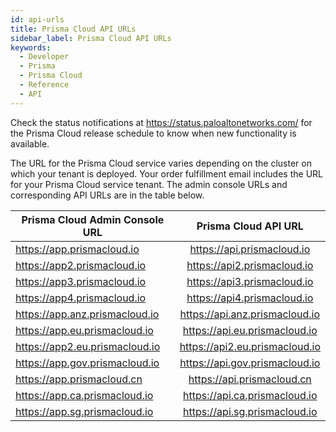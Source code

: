 ```yaml
---
id: api-urls
title: Prisma Cloud API URLs
sidebar_label: Prisma Cloud API URLs
keywords:
  - Developer
  - Prisma
  - Prisma Cloud
  - Reference
  - API
---
```


Check the status notifications at <https://status.paloaltonetworks.com/> for the Prisma Cloud release schedule to know when new functionality is available.
  
The URL for the Prisma Cloud service varies depending on the cluster on which your tenant is deployed. Your order fulfillment email includes the URL for your Prisma Cloud service tenant. The admin console URLs and corresponding API URLs are in the table below.


| Prisma Cloud Admin Console URL |  Prisma Cloud API URL | 
| ------------- | :-----------: | 
| <https://app.prismacloud.io>   | <https://api.prismacloud.io> |
| <https://app2.prismacloud.io>   | <https://api2.prismacloud.io> | 
| <https://app3.prismacloud.io>   | <https://api3.prismacloud.io> | 
| <https://app4.prismacloud.io>   | <https://api4.prismacloud.io> | 
| <https://app.anz.prismacloud.io>   | <https://api.anz.prismacloud.io> |
| <https://app.eu.prismacloud.io>   | <https://api.eu.prismacloud.io> |
| <https://app2.eu.prismacloud.io>   | <https://api2.eu.prismacloud.io> |
| <https://app.gov.prismacloud.io>   | <https://api.gov.prismacloud.io> |
| <https://app.prismacloud.cn>   | <https://api.prismacloud.cn> |
| <https://app.ca.prismacloud.io>   | <https://api.ca.prismacloud.io> |
| <https://app.sg.prismacloud.io>   | <https://api.sg.prismacloud.io> |

